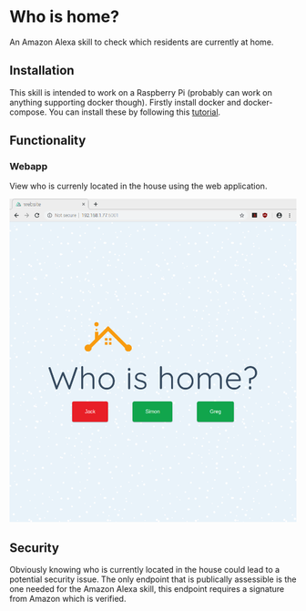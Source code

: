 # Who is home?
An Amazon Alexa skill to check which residents are currently at home.

## Installation
This skill is intended to work on a Raspberry Pi (probably can work on anything supporting docker though). Firstly install docker and docker-compose. You can install these by following this [tutorial](https://dev.to/rohansawant/installing-docker-and-docker-compose-on-the-raspberry-pi-in-5-simple-steps-3mgl).

## Functionality

### Webapp
View who is currenly located in the house using the web application.

![Screenshot of the web application showing 2 out of the 3 housemates are at home](https://github.com/jackdeadman/who-is-home-skill/blob/master/screenshot.png?raw=true "Screenshot of webapp")


## Security
Obviously knowing who is currently located in the house could lead to a potential security issue. The only endpoint that is publically assessible is the one needed for the Amazon Alexa skill, this endpoint requires a signature from Amazon which is verified.

